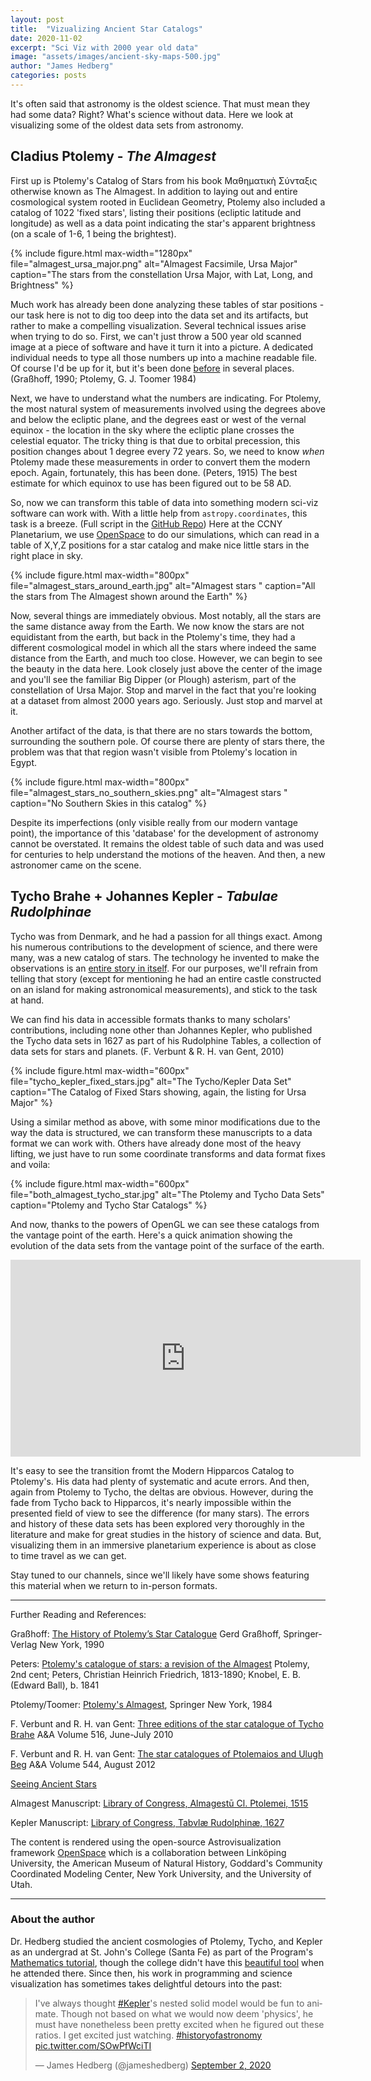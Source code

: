 ```yaml
---
layout: post
title:  "Vizualizing Ancient Star Catalogs"
date: 2020-11-02
excerpt: "Sci Viz with 2000 year old data"
image: "assets/images/ancient-sky-maps-500.jpg"
author: "James Hedberg"
categories: posts
---
```


It's often said that astronomy is the oldest science. That must mean they had some data? Right? What's science without data. Here we look at visualizing some of the oldest data sets from astronomy.

## Cladius Ptolemy - _The Almagest_

First up is Ptolemy's Catalog of Stars from his book Μαθηματικὴ Σύνταξις otherwise known as The Almagest. In addition to laying out and entire cosmological system rooted in Euclidean Geometry, Ptolemy also included a catalog of 1022 'fixed stars', listing their positions (ecliptic latitude and longitude) as well as a data point indicating the star's apparent brightness (on a scale of 1-6, 1 being the brightest).

{%
include figure.html
max-width="1280px"
file="almagest_ursa_major.png" alt="Almagest Facsimile, Ursa Major"
caption="The stars from the constellation Ursa Major, with Lat, Long, and Brightness"
%}

Much work has already been done analyzing these tables of star positions - our task here is not to dig too deep into the data set and its artifacts, but rather to make a compelling visualization. Several technical issues arise when trying to do so. First, we can't just throw a 500 year old scanned image at a piece of software and have it turn it into a picture. A dedicated individual needs to type all those numbers up into a machine readable file. Of course I'd be up for it, but it's been done [before](http://www.etwright.org/astro/almagest.html) in several places. (Graßhoff, 1990; Ptolemy, G. J. Toomer 1984)

Next, we have to understand what the numbers are indicating. For Ptolemy, the most natural system of measurements involved using the degrees above and below the ecliptic plane, and the degrees east or west of the vernal equinox - the location in the sky where the ecliptic plane crosses the celestial equator. The tricky thing is that due to orbital precession, this position changes about 1 degree every 72 years. So, we need to know _when_ Ptolemy made these measurements in order to convert them the modern epoch. Again, fortunately, this has been done. (Peters, 1915) The best estimate for which equinox to use has been figured out to be 58 AD.  

So, now we can transform this table of data into something modern sci-viz software can work with. With a little help from `astropy.coordinates`, this task is a breeze. (Full script in the [GitHub Repo](https://github.com/ccnyplanetarium/addons/tree/master/historical-star-catalogs)) Here at the CCNY Planetarium, we use [OpenSpace](https://www.openspaceproject.com/) to do our simulations, which can read in a table of X,Y,Z positions for a star catalog and make nice little stars in the right place in sky.

{%
include figure.html
max-width="800px"
file="almagest_stars_around_earth.jpg" alt="Almagest stars "
caption="All the stars from The Almagest shown around the Earth"
%}

Now, several things are immediately obvious. Most notably, all the stars are the same distance away from the Earth. We now know the stars are not equidistant from the earth, but back in the Ptolemy's time, they had a different cosmological model in which all the stars where indeed the same distance from the Earth, and much too close. However, we can begin to see the beauty in the data here. Look closely just above the center of the image and you'll see the familiar Big Dipper (or Plough) asterism, part of the constellation of Ursa Major. Stop and marvel in the fact that you're looking at a dataset from almost 2000 years ago. Seriously. Just stop and marvel at it.

Another artifact of the data, is that there are no stars towards the bottom, surrounding the southern pole. Of course there are plenty of stars there, the problem was that that region wasn't visible from Ptolemy's location in Egypt.

{%
include figure.html
max-width="800px"
file="almagest_stars_no_southern_skies.png" alt="Almagest stars "
caption="No Southern Skies in this catalog"
%}


Despite its imperfections (only visible really from our modern vantage point), the importance of this 'database' for the development of astronomy cannot be overstated. It remains the oldest table of such data and was used for centuries to help understand the motions of the heaven. And then, a new astronomer came on the scene.

## Tycho Brahe + Johannes Kepler - _Tabulae Rudolphinae_

Tycho was from Denmark, and he had a passion for all things exact. Among his numerous contributions to the development of science, and there were many, was a new catalog of stars. The technology he invented to make the observations is an [entire story in itself](https://www2.hao.ucar.edu/Education/FamousSolarPhysicists/tycho-brahes-observations-instruments). For our purposes, we'll refrain from telling that story (except for mentioning he had an entire castle constructed on an island for making astronomical measurements), and stick to the task at hand.

We can find his data in accessible formats thanks to many scholars' contributions, including none other than Johannes Kepler, who published the Tycho data sets in 1627 as part of his Rudolphine Tables, a collection of data sets for stars and planets. (F. Verbunt &amp; R. H. van Gent, 2010)


{%
include figure.html
max-width="600px"
file="tycho_kepler_fixed_stars.jpg" alt="The Tycho/Kepler Data Set"
caption="The Catalog of Fixed Stars showing, again, the listing for Ursa Major"
%}

Using a similar method as above, with some minor modifications due to the way the data is structured, we can transform these manuscripts to a data format we can work with. Others have already done most of the heavy lifting, we just have to run some coordinate transforms and data format fixes and voila:


{%
include figure.html
max-width="600px"
file="both_almagest_tycho_star.jpg" alt="The Ptolemy and Tycho Data Sets"
caption="Ptolemy and Tycho Star Catalogs"
%}

And now, thanks to the powers of OpenGL we can see these catalogs from the vantage point of the earth. Here's a quick animation showing the evolution of the data sets from the vantage point of the surface of the earth.

<div class='embed-container'>
<iframe width="560" height="315" src="https://www.youtube.com/embed/Wf9GbnnxenQ" frameborder="0" allow="accelerometer; autoplay; clipboard-write; encrypted-media; gyroscope; picture-in-picture" allowfullscreen></iframe></div>


It's easy to see the transition fromt the Modern Hipparcos Catalog to Ptolemy's. His data had plenty of systematic and acute errors. And then, again from Ptolemy to Tycho, the deltas are obvious. However, during the fade from Tycho back to Hipparcos, it's nearly impossible within the presented field of view to see the difference (for many stars). The errors and history of these data sets has been explored very thoroughly in the literature and make for great studies in the history of science and data. But, visualizing them in an immersive planetarium experience is about as close to time travel as we can get.

Stay tuned to our channels, since we'll likely have some shows featuring this material when we return to in-person formats.



---

Further Reading and References:

Graßhoff:
[The History of Ptolemy’s Star Catalogue](https://www.springer.com/gp/book/9780387971810)
Gerd Graßhoff, Springer-Verlag New York, 1990

Peters:
[Ptolemy's catalogue of stars: a revision of the Almagest](https://archive.org/details/cu31924012300491)
Ptolemy, 2nd cent; Peters, Christian Heinrich Friedrich, 1813-1890; Knobel, E. B. (Edward Ball), b. 1841

Ptolemy/Toomer:
[Ptolemy's Almagest](https://www.google.com/books/edition/_/43XvAAAAMAAJ?hl=en&gbpv=0), Springer New York, 1984

F. Verbunt and R. H. van Gent: [Three editions of the star catalogue of Tycho Brahe](https://www.aanda.org/articles/aa/abs/2010/08/aa14002-10/aa14002-10.html) A&A Volume 516, June-July 2010

F. Verbunt and R. H. van Gent: [The star catalogues of Ptolemaios and Ulugh Beg](https://doi.org/10.1051/0004-6361/201219596) A&A
Volume 544, August 2012

[Seeing Ancient Stars](http://www.etwright.org/astro/almagest.html)

Almagest Manuscript:
[Library of Congress, Almagestū Cl. Ptolemei, 1515](http://hdl.loc.gov/loc.rbc/General.17936)

Kepler Manuscript:
[Library of Congress, Tabvlæ Rudolphinæ, 1627](http://hdl.loc.gov/loc.rbc/Rosenwald.1316.1)

The content is rendered using the open-source Astrovisualization framework [OpenSpace](https://openspaceproject.com) which is a collaboration between Linköping University, the American Museum of Natural History, Goddard's Community Coordinated Modeling Center, New York University, and the University of Utah.

---

### About the author

Dr. Hedberg studied the ancient cosmologies of Ptolemy, Tycho, and Kepler as an undergrad at St. John's College (Santa Fe) as part of the Program's [Mathematics tutorial](https://www.sjc.edu/academic-programs/undergraduate/classes/mathematics-tutorial), though the college didn't have this [beautiful tool](https://www.sjc.edu/news/armillary-sphere-unveiled-santa-fe-campus) when he attended there. Since then, his work in programming and science visualization has sometimes takes delightful detours into the past:

<blockquote class="twitter-tweet"><p lang="en" dir="ltr">I&#39;ve always thought <a href="https://twitter.com/hashtag/Kepler?src=hash&amp;ref_src=twsrc%5Etfw">#Kepler</a>&#39;s nested solid model would be fun to animate. Though not based on what we would now deem &#39;physics&#39;, he must have nonetheless been pretty excited when he figured out these ratios. I get excited just watching. <a href="https://twitter.com/hashtag/historyofastronomy?src=hash&amp;ref_src=twsrc%5Etfw">#historyofastronomy</a> <a href="https://t.co/SOwPfWciTI">pic.twitter.com/SOwPfWciTI</a></p>&mdash; James Hedberg (@jameshedberg) <a href="https://twitter.com/jameshedberg/status/1301237872201281538?ref_src=twsrc%5Etfw">September 2, 2020</a></blockquote> <script async src="https://platform.twitter.com/widgets.js" charset="utf-8"></script>
